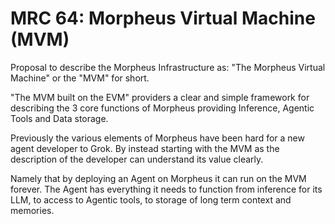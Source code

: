 # MRC 64: Morpheus Virtual Machine (MVM)

Proposal to describe the Morpheus Infrastructure as: "The Morpheus Virtual Machine" or the "MVM" for short.

"The MVM built on the EVM" providers a clear and simple framework for describing the 3 core functions of Morpheus providing Inference, Agentic Tools and Data storage.

Previously the various elements of Morpheus have been hard for a new agent developer to Grok. By instead starting with the MVM as the description of the developer can understand its value clearly.

Namely that by deploying an Agent on Morpheus it can run on the MVM forever. The Agent has everything it needs to function from inference for its LLM, to access to Agentic tools, to storage of long term context and memories.
